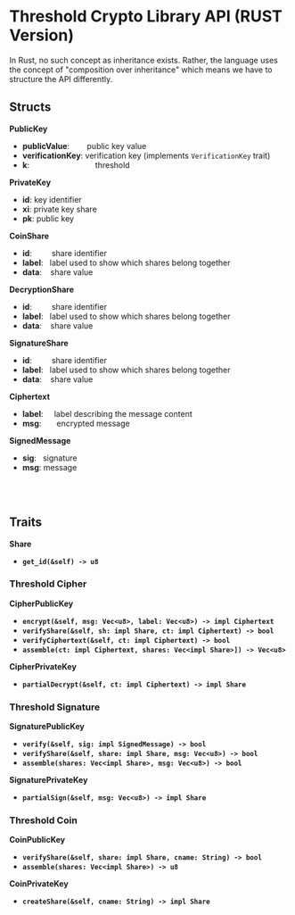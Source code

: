 # Threshold Crypto Library API (RUST Version)

In Rust, no such concept as inheritance exists. Rather, the language uses the concept of "composition over inheritance" which means we have to structure the API differently.

## Structs

**PublicKey**
- **publicValue**:&nbsp;&nbsp;&nbsp;&nbsp;&nbsp;&nbsp;&nbsp; public key value
- **verificationKey**: verification key (implements `VerificationKey` trait)
- **k**:&nbsp;&nbsp;&nbsp;&nbsp;&nbsp;&nbsp;&nbsp;&nbsp;&nbsp;&nbsp;&nbsp;&nbsp;&nbsp;&nbsp;&nbsp;&nbsp;&nbsp;&nbsp;&nbsp;&nbsp;&nbsp;&nbsp;&nbsp;&nbsp;&nbsp;&nbsp;&nbsp;&nbsp;&nbsp; threshold

**PrivateKey**
- **id**: key identifier
- **xi**: private key share
- **pk**: public key

**CoinShare**
- **id**:&nbsp;&nbsp;&nbsp;&nbsp;&nbsp;&nbsp;&nbsp;&nbsp; share identifier
- **label**:&nbsp;&nbsp;&nbsp;label used to show which shares belong together
- **data**:&nbsp;&nbsp;&nbsp;&nbsp;share value

**DecryptionShare**
- **id**:&nbsp;&nbsp;&nbsp;&nbsp;&nbsp;&nbsp;&nbsp;&nbsp; share identifier
- **label**:&nbsp;&nbsp;&nbsp;label used to show which shares belong together
- **data**:&nbsp;&nbsp;&nbsp;&nbsp;share value

**SignatureShare**
- **id**:&nbsp;&nbsp;&nbsp;&nbsp;&nbsp;&nbsp;&nbsp;&nbsp; share identifier
- **label**:&nbsp;&nbsp;&nbsp;label used to show which shares belong together
- **data**:&nbsp;&nbsp;&nbsp;&nbsp;share value

**Ciphertext**
- **label**:&nbsp;&nbsp;&nbsp;&nbsp; label describing the message content
- **msg**:&nbsp;&nbsp;&nbsp;&nbsp;&nbsp;&nbsp; encrypted message

**SignedMessage**
- **sig**:&nbsp;&nbsp; signature
- **msg**: message

<br><br>

## Traits

**Share** <br>
- **`get_id(&self) -> u8`**


### Threshold Cipher

**CipherPublicKey**<br>
- **`encrypt(&self, msg: Vec<u8>, label: Vec<u8>) -> impl Ciphertext`**
- **`verifyShare(&self, sh: impl Share, ct: impl Ciphertext) -> bool`**
- **`verifyCiphertext(&self, ct: impl Ciphertext) -> bool`**
- **`assemble(ct: impl Ciphertext, shares: Vec<impl Share>]) -> Vec<u8>`**

**CipherPrivateKey**<br>
- **`partialDecrypt(&self, ct: impl Ciphertext) -> impl Share`**

### Threshold Signature

**SignaturePublicKey**<br>
- **`verify(&self, sig: impl SignedMessage) -> bool`**
- **`verifyShare(&self, share: impl Share, msg: Vec<u8>) -> bool`**
- **`assemble(shares: Vec<impl Share>, msg: Vec<u8>) -> bool`**

**SignaturePrivateKey**<br>
- **`partialSign(&self, msg: Vec<u8>) -> impl Share`**

### Threshold Coin

**CoinPublicKey**<br>
- **`verifyShare(&self, share: impl Share, cname: String) -> bool`**
- **`assemble(shares: Vec<impl Share>) -> u8`**

**CoinPrivateKey**<br>
- **`createShare(&self, cname: String) -> impl Share`**
